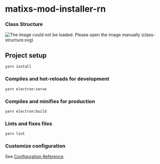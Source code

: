 # matixs-mod-installer-rn

### Class Structure
![The image could not be loaded. Please open the image manually (class-structure.svg)](class-strcture.svg)

## Project setup
```
yarn install
```

### Compiles and hot-reloads for development
```
yarn electron:serve
```

### Compiles and minifies for production
```
yarn electron:build
```

### Lints and fixes files
```
yarn lint
```

### Customize configuration
See [Configuration Reference](https://cli.vuejs.org/config/).
